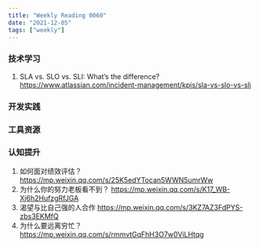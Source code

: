 ```yaml
---
title: "Weekly Reading 0060"
date: "2021-12-05"
tags: ["weekly"]
---
```


### 技术学习
1. SLA vs. SLO vs. SLI: What’s the difference? https://www.atlassian.com/incident-management/kpis/sla-vs-slo-vs-sli

### 开发实践


### 工具资源


### 认知提升
1. 如何面对绩效评估？ https://mp.weixin.qq.com/s/25K5edYTocan5WWN5umrWw
2. 为什么你的努力老板看不到？ https://mp.weixin.qq.com/s/K17_WB-Xj6h2HufzgRfJGA
3. 渴望与比自己强的人合作 https://mp.weixin.qq.com/s/3KZ7AZ3FdPYS-zbs3EKMfQ
4. 为什么要远离穷忙？https://mp.weixin.qq.com/s/rmmvtGqFhH3O7w0ViLHtqg
